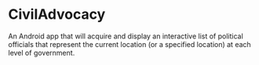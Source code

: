 # CivilAdvocacy
An Android app that will acquire and display an interactive list of political officials that represent the current location (or a specified location) at each level of government.
